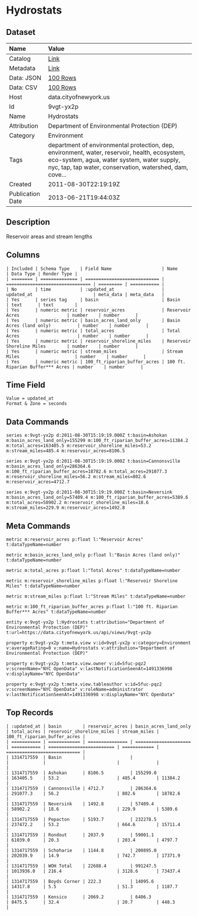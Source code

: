 # Hydrostats

## Dataset

| Name | Value |
| :--- | :---- |
| Catalog | [Link](https://catalog.data.gov/dataset/hydrostats-91549) |
| Metadata | [Link](https://data.cityofnewyork.us/api/views/9vgt-yx2p) |
| Data: JSON | [100 Rows](https://data.cityofnewyork.us/api/views/9vgt-yx2p/rows.json?max_rows=100) |
| Data: CSV | [100 Rows](https://data.cityofnewyork.us/api/views/9vgt-yx2p/rows.csv?max_rows=100) |
| Host | data.cityofnewyork.us |
| Id | 9vgt-yx2p |
| Name | Hydrostats |
| Attribution | Department of Environmental Protection (DEP) |
| Category | Environment |
| Tags | department of environmental protection, dep, environment, water, reservoir, health, ecosystem, eco-system, agua, water system, water supply, nyc, tap, tap water, conservation, watershed, dam, cove... |
| Created | 2011-08-30T22:19:19Z |
| Publication Date | 2013-06-21T19:44:03Z |

## Description

Reservoir areas and stream lengths

## Columns

```ls
| Included | Schema Type    | Field Name                   | Name                             | Data Type | Render Type |
| ======== | ============== | ============================ | ================================ | ========= | =========== |
| No       | time           | :updated_at                  | updated_at                       | meta_data | meta_data   |
| Yes      | series tag     | basin                        | Basin                            | text      | text        |
| Yes      | numeric metric | reservoir_acres              | Reservoir Acres                  | number    | number      |
| Yes      | numeric metric | basin_acres_land_only        | Basin Acres (land only)          | number    | number      |
| Yes      | numeric metric | total_acres                  | Total Acres                      | number    | number      |
| Yes      | numeric metric | reservoir_shoreline_miles    | Reservoir Shoreline Miles        | number    | number      |
| Yes      | numeric metric | stream_miles                 | Stream Miles                     | number    | number      |
| Yes      | numeric metric | 100_ft_riparian_buffer_acres | 100 ft. Riparian Buffer*** Acres | number    | number      |
```

## Time Field

```ls
Value = updated_at
Format & Zone = seconds
```

## Data Commands

```ls
series e:9vgt-yx2p d:2011-08-30T15:19:19.000Z t:basin=Ashokan m:basin_acres_land_only=155299 m:100_ft_riparian_buffer_acres=11384.2 m:total_acres=163405.5 m:reservoir_shoreline_miles=53.2 m:stream_miles=485.4 m:reservoir_acres=8106.5

series e:9vgt-yx2p d:2011-08-30T15:19:19.000Z t:basin=Cannonsville m:basin_acres_land_only=286364.6 m:100_ft_riparian_buffer_acres=18782.6 m:total_acres=291077.3 m:reservoir_shoreline_miles=56.2 m:stream_miles=802.6 m:reservoir_acres=4712.7

series e:9vgt-yx2p d:2011-08-30T15:19:19.000Z t:basin=Neversink m:basin_acres_land_only=57409.4 m:100_ft_riparian_buffer_acres=5389.6 m:total_acres=58902.2 m:reservoir_shoreline_miles=18.6 m:stream_miles=229.9 m:reservoir_acres=1492.8
```

## Meta Commands

```ls
metric m:reservoir_acres p:float l:"Reservoir Acres" t:dataTypeName=number

metric m:basin_acres_land_only p:float l:"Basin Acres (land only)" t:dataTypeName=number

metric m:total_acres p:float l:"Total Acres" t:dataTypeName=number

metric m:reservoir_shoreline_miles p:float l:"Reservoir Shoreline Miles" t:dataTypeName=number

metric m:stream_miles p:float l:"Stream Miles" t:dataTypeName=number

metric m:100_ft_riparian_buffer_acres p:float l:"100 ft. Riparian Buffer*** Acres" t:dataTypeName=number

entity e:9vgt-yx2p l:Hydrostats t:attribution="Department of Environmental Protection (DEP)" t:url=https://data.cityofnewyork.us/api/views/9vgt-yx2p

property e:9vgt-yx2p t:meta.view v:id=9vgt-yx2p v:category=Environment v:averageRating=0 v:name=Hydrostats v:attribution="Department of Environmental Protection (DEP)"

property e:9vgt-yx2p t:meta.view.owner v:id=5fuc-pqz2 v:screenName="NYC OpenData" v:lastNotificationSeenAt=1491336998 v:displayName="NYC OpenData"

property e:9vgt-yx2p t:meta.view.tableauthor v:id=5fuc-pqz2 v:screenName="NYC OpenData" v:roleName=administrator v:lastNotificationSeenAt=1491336998 v:displayName="NYC OpenData"
```

## Top Records

```ls
| :updated_at | basin        | reservoir_acres | basin_acres_land_only | total_acres | reservoir_shoreline_miles | stream_miles | 100_ft_riparian_buffer_acres | 
| =========== | ============ | =============== | ===================== | =========== | ========================= | ============ | ============================ | 
| 1314717559  | Basin        |                 |                       |             |                           |              |                              | 
| 1314717559  | Ashokan      | 8106.5          | 155299.0              | 163405.5    | 53.2                      | 485.4        | 11384.2                      | 
| 1314717559  | Cannonsville | 4712.7          | 286364.6              | 291077.3    | 56.2                      | 802.6        | 18782.6                      | 
| 1314717559  | Neversink    | 1492.8          | 57409.4               | 58902.2     | 18.6                      | 229.9        | 5389.6                       | 
| 1314717559  | Pepacton     | 5193.7          | 232278.5              | 237472.2    | 53.2                      | 664.6        | 15711.4                      | 
| 1314717559  | Rondout      | 2037.9          | 59001.1               | 61039.0     | 20.3                      | 203.4        | 4797.7                       | 
| 1314717559  | Schoharie    | 1144.8          | 200895.0              | 202039.9    | 14.9                      | 742.7        | 17371.9                      | 
| 1314717559  | WOH Total    | 22688.4         | 991247.5              | 1013936.0   | 216.4                     | 3128.6       | 73437.4                      | 
| 1314717559  | Boyds Corner | 222.3           | 14095.6               | 14317.8     | 5.5                       | 51.3         | 1187.7                       | 
| 1314717559  | Kensico      | 2069.2          | 6406.3                | 8475.5      | 32.4                      | 20.7         | 448.3                        | 
```